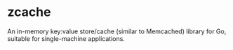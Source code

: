 # zcache
An in-memory key:value store/cache (similar to Memcached) library for Go, suitable for single-machine applications.
